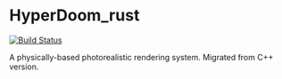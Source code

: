 # HyperDoom_rust

[![Build Status](https://travis-ci.org/mrroach9/HyperDoom_rust.svg?branch=master)](https://travis-ci.org/mrroach9/HyperDoom_rust)

A physically-based photorealistic rendering system. Migrated from C++ version.
